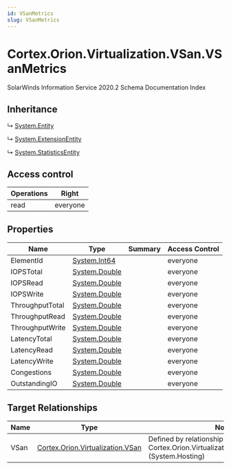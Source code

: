 ```yaml
---
id: VSanMetrics
slug: VSanMetrics
---
```


# Cortex.Orion.Virtualization.VSan.VSanMetrics

SolarWinds Information Service 2020.2 Schema Documentation Index

## Inheritance

↳ [System.Entity](./../System/Entity)

↳ [System.ExtensionEntity](./../System/ExtensionEntity)

↳ [System.StatisticsEntity](./../System/StatisticsEntity)

## Access control

| Operations | Right |
| ------ | ------ |
| read | everyone |

## Properties

| Name | Type | Summary | Access Control |
| ------ | ------ | ------ | ------ |
| ElementId | [System.Int64](https://docs.microsoft.com/en-us/dotnet/api/system.int64) |  | everyone |
| IOPSTotal | [System.Double](https://docs.microsoft.com/en-us/dotnet/api/system.double) |  | everyone |
| IOPSRead | [System.Double](https://docs.microsoft.com/en-us/dotnet/api/system.double) |  | everyone |
| IOPSWrite | [System.Double](https://docs.microsoft.com/en-us/dotnet/api/system.double) |  | everyone |
| ThroughputTotal | [System.Double](https://docs.microsoft.com/en-us/dotnet/api/system.double) |  | everyone |
| ThroughputRead | [System.Double](https://docs.microsoft.com/en-us/dotnet/api/system.double) |  | everyone |
| ThroughputWrite | [System.Double](https://docs.microsoft.com/en-us/dotnet/api/system.double) |  | everyone |
| LatencyTotal | [System.Double](https://docs.microsoft.com/en-us/dotnet/api/system.double) |  | everyone |
| LatencyRead | [System.Double](https://docs.microsoft.com/en-us/dotnet/api/system.double) |  | everyone |
| LatencyWrite | [System.Double](https://docs.microsoft.com/en-us/dotnet/api/system.double) |  | everyone |
| Congestions | [System.Double](https://docs.microsoft.com/en-us/dotnet/api/system.double) |  | everyone |
| OutstandingIO | [System.Double](https://docs.microsoft.com/en-us/dotnet/api/system.double) |  | everyone |

## Target Relationships

| Name | Type | Notes |
| ------ | ------ | ------ |
| VSan | [Cortex.Orion.Virtualization.VSan](./../Cortex.Orion.Virtualization/VSan) | Defined by relationship Cortex.Orion.Virtualization.VSanToVSanMetrics (System.Hosting) |

